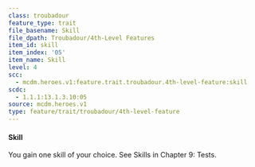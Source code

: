 ```yaml
---
class: troubadour
feature_type: trait
file_basename: Skill
file_dpath: Troubadour/4th-Level Features
item_id: skill
item_index: '05'
item_name: Skill
level: 4
scc:
  - mcdm.heroes.v1:feature.trait.troubadour.4th-level-feature:skill
scdc:
  - 1.1.1:13.1.3.10:05
source: mcdm.heroes.v1
type: feature/trait/troubadour/4th-level-feature
---
```


#### Skill

You gain one skill of your choice. See Skills in Chapter 9: Tests.
